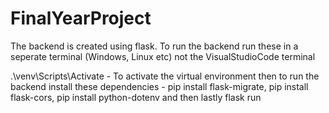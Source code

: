# FinalYearProject
The backend is created using flask. To run the backend run these in a seperate terminal (Windows, Linux etc) not the VisualStudioCode terminal
  
.\venv\Scripts\Activate - To activate the virtual environment
then to run the backend install these dependencies - pip install flask-migrate, pip install flask-cors, 
pip install python-dotenv and then lastly flask run

